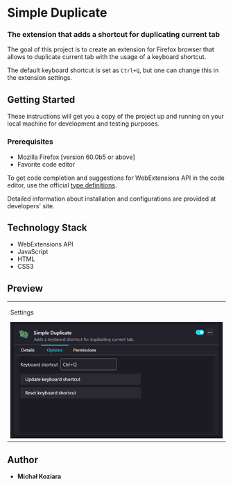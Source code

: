 # Simple Duplicate

### The extension that adds a shortcut for duplicating current tab

The goal of this project is to create an extension for Firefox browser that allows to duplicate current tab with the usage of a keyboard shortcut.

The default keyboard shortcut is set as ``Ctrl+Q``, but one can change this in the extension settings.

## Getting Started

These instructions will get you a copy of the project up and running on
your local machine for development and testing purposes.

### Prerequisites

* Mozilla Firefox [version 60.0b5 or above]
* Favorite code editor

To get code completion and suggestions for WebExtensions API in the code editor, use the official [type definitions](https://www.npmjs.com/package/@types/firefox-webext-browser).

Detailed information about installation and configurations are provided at developers' site.

## Technology Stack

* WebExtensions API
* JavaScript
* HTML
* CSS3

## Preview

<table>
    <tr>
        <td>
            <p>Settings</p>
            <img src="images/img_1.png" alt="Settings" title="Settings">
        </td>
    </tr>
</table>

## Author

* **Michał Koziara**